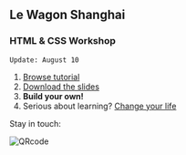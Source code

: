 ## Le Wagon Shanghai

### HTML & CSS Workshop

`Update: August 10`

1. [Browse tutorial](https://tgenaitay.github.io/xnode/)
2. [Download the slides](https://github.com/tgenaitay/xnode/raw/gh-pages/Le%20Wagon%20-%20Landing%20page%20Workshop.pdf)
3. **Build your own!**
4. Serious about learning? [Change your life](http://www.lewagon.com/shanghai)

Stay in touch:

![QRcode](https://tgenaitay.github.io/landing/images/QRCodeLeWagon.gif)

